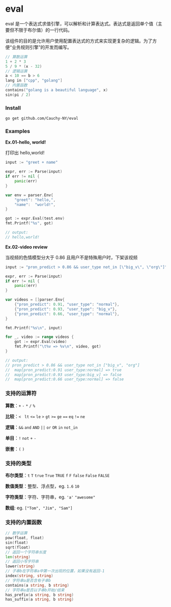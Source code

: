 # eval

eval 是一个表达式求值引擎，可以解析和计算表达式。表达式是返回单个值（主要但不限于布尔值）的一行代码。

该组件的目的是允许用户使用配置表达式的方式来实现更复杂的逻辑。为了方便“业务规则引擎”的开发而编写。

```go
// 算数运算
1 + 2 * 3
5 / 9 * (x - 32)
// 逻辑运算
a < 10 == b > 6
lang in ["cpp", "golang"]
// 内置函数
contains("golang is a beautiful language", x)
sin(pi / 2)
```



### Install

```shell
go get github.com/Cauchy-NY/eval
```



### Examples

**Ex.01-hello, world!** 

打印出 hello,world!

```go
input := "greet + name"

expr, err := Parse(input)
if err != nil {
	panic(err)
}

var env = parser.Env{
	"greet": "hello,",
	"name":  "world!",
}

got := expr.Eval(test.env)
fmt.Printf("%s", got)

// output:
// hello,world!
```

**Ex.02-video review** 

当视频的色情模型分大于 0.86 且用户不是特殊用户时，下架该视频

```go
input := "pron_predict > 0.86 && user_type not_in [\"big_v\", \"org\"]"

expr, err := Parse(input)
if err != nil {
	panic(err)
}

var videos = []parser.Env{
	{"pron_predict": 0.91, "user_type": "normal"},
	{"pron_predict": 0.93, "user_type": "big_v"},
	{"pron_predict": 0.66, "user_type": "normal"},
}

fmt.Printf("%s\n", input)

for _, video := range videos {
	got := expr.Eval(video)
	fmt.Printf("\t%v => %v\n", video, got)
}

// output:
// pron_predict > 0.86 && user_type not_in ["big_v", "org"]
//	map[pron_predict:0.91 user_type:normal] => true
//	map[pron_predict:0.93 user_type:big_v] => false
//	map[pron_predict:0.66 user_type:normal] => false
```



### 支持的运算符

**算数**：`+`  `-`  `*`  `/`  `%`

**比较**：`< `  `lt`  `<=`  `le`  `>`  `gt`  `>=`  `ge`  `==`  `eq`  `!=`  `ne`

**逻辑**：`&&`  `and`  `AND`  `||`  `or`  `OR`  `in`  `not_in`

**单目**：`!`  `not`  `+`  `-`

**嵌套**：`(`  `)`



### 支持的类型

**布尔类型**：`t`  `T`  `true`  `True`  `TRUE`  `f`  `F`  `false`  `False`  `FALSE`

**数值类型**：整型、浮点型，eg. `1.6`  `10`  

**字符类型**：字符、字符串，eg. `'a'`  `"awesome"`

**数组**: eg. `["Tom", "Jim", "Sam"]`



### 支持的内置函数

```go
// 数学运算
pow(float, float)
sin(float)
sqrt(float)
// 返回一个字符串长度
len(string)
// 返回小写字符串
lower(string)
// 子串b在字符串a中第一次出现的位置，如果没有返回-1
index(string, string)
// 字符串a是否含有子串b
contains(a string, b string)
// 字符串a是否以子串b开始/结束
has_prefix(a string, b string)
has_suffix(a string, b string)
```

